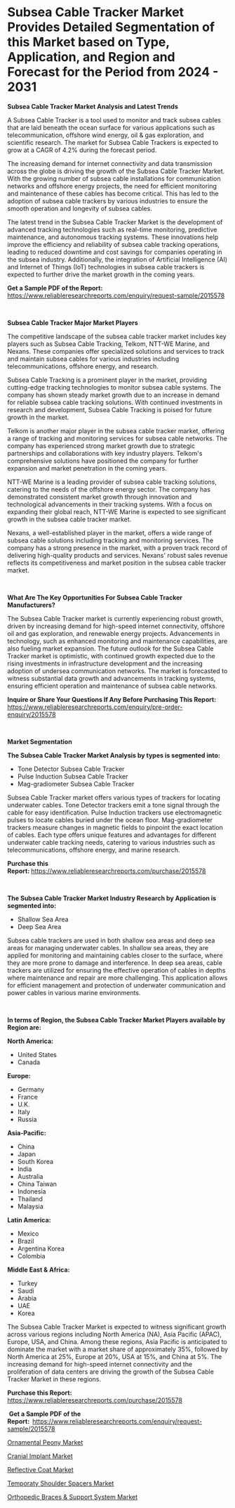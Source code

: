 <p><h1>Subsea Cable Tracker Market Provides Detailed Segmentation of this Market based on Type, Application, and Region and Forecast for the Period from 2024 - 2031</h1></p><p><strong>Subsea Cable Tracker Market Analysis and Latest Trends</strong></p>
<p><p>A Subsea Cable Tracker is a tool used to monitor and track subsea cables that are laid beneath the ocean surface for various applications such as telecommunication, offshore wind energy, oil & gas exploration, and scientific research. The market for Subsea Cable Trackers is expected to grow at a CAGR of 4.2% during the forecast period.</p><p>The increasing demand for internet connectivity and data transmission across the globe is driving the growth of the Subsea Cable Tracker Market. With the growing number of subsea cable installations for communication networks and offshore energy projects, the need for efficient monitoring and maintenance of these cables has become critical. This has led to the adoption of subsea cable trackers by various industries to ensure the smooth operation and longevity of subsea cables.</p><p>The latest trend in the Subsea Cable Tracker Market is the development of advanced tracking technologies such as real-time monitoring, predictive maintenance, and autonomous tracking systems. These innovations help improve the efficiency and reliability of subsea cable tracking operations, leading to reduced downtime and cost savings for companies operating in the subsea industry. Additionally, the integration of Artificial Intelligence (AI) and Internet of Things (IoT) technologies in subsea cable trackers is expected to further drive the market growth in the coming years.</p></p>
<p><strong>Get a Sample PDF of the Report:&nbsp;</strong> <a href="https://www.reliableresearchreports.com/enquiry/request-sample/2015578">https://www.reliableresearchreports.com/enquiry/request-sample/2015578</a></p>
<p>&nbsp;</p>
<p><strong>Subsea Cable Tracker Major Market Players</strong></p>
<p><p>The competitive landscape of the subsea cable tracker market includes key players such as Subsea Cable Tracking, Telkom, NTT-WE Marine, and Nexans. These companies offer specialized solutions and services to track and maintain subsea cables for various industries including telecommunications, offshore energy, and research.</p><p>Subsea Cable Tracking is a prominent player in the market, providing cutting-edge tracking technologies to monitor subsea cable systems. The company has shown steady market growth due to an increase in demand for reliable subsea cable tracking solutions. With continued investments in research and development, Subsea Cable Tracking is poised for future growth in the market.</p><p>Telkom is another major player in the subsea cable tracker market, offering a range of tracking and monitoring services for subsea cable networks. The company has experienced strong market growth due to strategic partnerships and collaborations with key industry players. Telkom's comprehensive solutions have positioned the company for further expansion and market penetration in the coming years.</p><p>NTT-WE Marine is a leading provider of subsea cable tracking solutions, catering to the needs of the offshore energy sector. The company has demonstrated consistent market growth through innovation and technological advancements in their tracking systems. With a focus on expanding their global reach, NTT-WE Marine is expected to see significant growth in the subsea cable tracker market.</p><p>Nexans, a well-established player in the market, offers a wide range of subsea cable solutions including tracking and monitoring services. The company has a strong presence in the market, with a proven track record of delivering high-quality products and services. Nexans' robust sales revenue reflects its competitiveness and market position in the subsea cable tracker market.</p></p>
<p>&nbsp;</p>
<p><strong>What Are The Key Opportunities For Subsea Cable Tracker Manufacturers?</strong></p>
<p><p>The Subsea Cable Tracker market is currently experiencing robust growth, driven by increasing demand for high-speed internet connectivity, offshore oil and gas exploration, and renewable energy projects. Advancements in technology, such as enhanced monitoring and maintenance capabilities, are also fueling market expansion. The future outlook for the Subsea Cable Tracker market is optimistic, with continued growth expected due to the rising investments in infrastructure development and the increasing adoption of undersea communication networks. The market is forecasted to witness substantial data growth and advancements in tracking systems, ensuring efficient operation and maintenance of subsea cable networks.</p></p>
<p><strong>Inquire or Share Your Questions If Any Before Purchasing This Report:</strong> <a href="https://www.reliableresearchreports.com/enquiry/pre-order-enquiry/2015578">https://www.reliableresearchreports.com/enquiry/pre-order-enquiry/2015578</a></p>
<p>&nbsp;</p>
<p><strong>Market Segmentation</strong></p>
<p><strong>The Subsea Cable Tracker Market Analysis by types is segmented into:</strong></p>
<p><ul><li>Tone Detector Subsea Cable Tracker</li><li>Pulse Induction Subsea Cable Tracker</li><li>Mag-gradiometer Subsea Cable Tracker</li></ul></p>
<p><p>Subsea Cable Tracker market offers various types of trackers for locating underwater cables. Tone Detector trackers emit a tone signal through the cable for easy identification. Pulse Induction trackers use electromagnetic pulses to locate cables buried under the ocean floor. Mag-gradiometer trackers measure changes in magnetic fields to pinpoint the exact location of cables. Each type offers unique features and advantages for different underwater cable tracking needs, catering to various industries such as telecommunications, offshore energy, and marine research.</p></p>
<p><strong>Purchase this Report:&nbsp;</strong><a href="https://www.reliableresearchreports.com/purchase/2015578">https://www.reliableresearchreports.com/purchase/2015578</a></p>
<p>&nbsp;</p>
<p><strong>The Subsea Cable Tracker Market Industry Research by Application is segmented into:</strong></p>
<p><ul><li>Shallow Sea Area</li><li>Deep Sea Area</li></ul></p>
<p><p>Subsea cable trackers are used in both shallow sea areas and deep sea areas for managing underwater cables. In shallow sea areas, they are applied for monitoring and maintaining cables closer to the surface, where they are more prone to damage and interference. In deep sea areas, cable trackers are utilized for ensuring the effective operation of cables in depths where maintenance and repair are more challenging. This application allows for efficient management and protection of underwater communication and power cables in various marine environments.</p></p>
<p>&nbsp;</p>
<p><strong>In terms of Region, the Subsea Cable Tracker Market Players available by Region are:</strong></p>
<p>
    <p> <strong> North America: </strong>
        <ul>
            <li>United States</li>
            <li>Canada</li>
        </ul>
        </p> 
    <p> <strong> Europe: </strong>
        <ul>
            <li>Germany</li>
            <li>France</li>
            <li>U.K.</li>
            <li>Italy</li>
            <li>Russia</li>
        </ul>
        </p> 
    <p> <strong> Asia-Pacific: </strong>
        <ul>
            <li>China</li>
            <li>Japan</li>
            <li>South Korea</li>
            <li>India</li>
            <li>Australia</li>
            <li>China Taiwan</li>
            <li>Indonesia</li>
            <li>Thailand</li>
            <li>Malaysia</li>
        </ul>
        </p> 
    <p> <strong> Latin America: </strong>
        <ul>
            <li>Mexico</li>
            <li>Brazil</li>
            <li>Argentina Korea</li>
            <li>Colombia</li>
        </ul>
        </p> 
    <p> <strong> Middle East & Africa: </strong>
        <ul>
            <li>Turkey</li>
            <li>Saudi</li>
            <li>Arabia</li>
            <li>UAE</li>
            <li>Korea</li>
        </ul>
    </p>
    </p>
<p><p>The Subsea Cable Tracker Market is expected to witness significant growth across various regions including North America (NA), Asia Pacific (APAC), Europe, USA, and China. Among these regions, Asia Pacific is anticipated to dominate the market with a market share of approximately 35%, followed by North America at 25%, Europe at 20%, USA at 15%, and China at 5%. The increasing demand for high-speed internet connectivity and the proliferation of data centers are driving the growth of the Subsea Cable Tracker Market in these regions.</p></p>
<p><strong>Purchase this Report: </strong><a href="https://www.reliableresearchreports.com/purchase/2015578">https://www.reliableresearchreports.com/purchase/2015578</a></p>
<p>&nbsp;<strong>Get a Sample PDF of the Report:&nbsp;&nbsp;</strong><a href="https://www.reliableresearchreports.com/enquiry/request-sample/2015578">https://www.reliableresearchreports.com/enquiry/request-sample/2015578</a></p>
<p><strong></strong></p>
<p><p><a href="https://view.publitas.com/reportprime-1/ornamental-peony-market-research-report-reveals-the-latest-trends-and-opportunities-of-this-market-for-period-from-2024-2031/">Ornamental Peony Market</a></p><p><a href="https://mire-aunt-385.notion.site/Cranial-Implant-Market-Centers-on-Aspects-such-as-Market-Growth-Market-Share-Market-Opportunity-a-fbf2d05d580c4e52b92e947836d651c3">Cranial Implant Market</a></p><p><a href="https://view.publitas.com/reportprime-1/reflective-coat-market-analysis-examines-its-scope-on-growth-opportunities-and-forecasted-trends-spanning-from-2024-to-2031/">Reflective Coat Market</a></p><p><a href="https://invited-way-688.notion.site/Temporaty-Shoulder-Spacers-Market-Size-Global-Industry-Overview-Market-Segmentation-and-Forecast--9254f7c6166d45aa9fce1dad631778a2">Temporaty Shoulder Spacers Market</a></p><p><a href="https://butternut-bug-553.notion.site/Orthopedic-Braces-Support-System-Market-Size-Focuses-on-Market-Dynamics-In-Depth-Analysis-and-Fut-b56e40fa791c46c89c5ebb59cc8a468f">Orthopedic Braces & Support System Market</a></p></p>